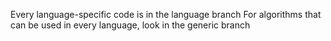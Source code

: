 Every language-specific code is in the language branch
For algorithms that can be used in every language, look in the generic branch
